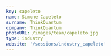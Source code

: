 ```yaml
---
key: capeleto
name: Simone Capeleto
surname: ThinkQuantum
company: ThinkQuantum
photoURL: /images/team/capeleto.jpg
type: industry
website: '/sessions/industry_capeleto'
---
```

